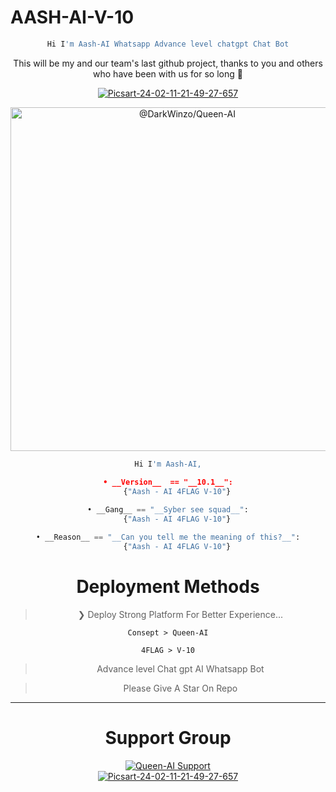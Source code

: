 # AASH-AI-V-10


<div align="center">

 
```python
Hi I'm Aash-AI Whatsapp Advance level chatgpt Chat Bot

```

This will be my and our team's last github project, thanks to you and others who have been with us for so long 🔴


<p align="center">
 <a href="" rel="noopener">
  <div><a href="https://ibb.co/0fvCFSk"><img src="https://i.ibb.co/K9S2LkY/Picsart-24-02-11-21-49-27-657.jpg" alt="Picsart-24-02-11-21-49-27-657" border="0">
</div>

 <img width=550px height=550px src="https://i.ibb.co/K9S2LkY/Picsart-24-02-11-21-49-27-657.jpg" alt="@DarkWinzo/Queen-AI"></a>
</p>

```python
Hi I'm Aash-AI,

• __Version__  == "__10.1__":
    {"Aash - AI 4FLAG V-10"}
    
• __Gang__ == "__Syber see squad__":
    {"Aash - AI 4FLAG V-10"}

• __Reason__ == "__Can you tell me the meaning of this?__":
    {"Aash - AI 4FLAG V-10"}
```

<div align="center">

</div>

# Deployment Methods

<div align="center">
   


 

> ❯ Deploy Strong Platform For Better Experience...

```
Consept > Queen-AI

4FLAG > V-10
```

> Advance level Chat gpt AI Whatsapp Bot
 
> Please Give A Star On Repo

---


# Support Group
<div><a href="https://chat.whatsapp.com/FV679PbXtZ3BAz0zvaC85u"><img title="Queen-AI Support" src="https://img.shields.io/badge/Aash%20AI%20Deploy%20Help-Touch%20Here-green.svg?style=for-the-badge&logo=aash+ai+support+group" /></a>
</div>



<div><a href="https://ibb.co/0fvCFSk"><img src="https://i.ibb.co/K9S2LkY/Picsart-24-02-11-21-49-27-657.jpg" alt="Picsart-24-02-11-21-49-27-657" border="0">
</div>



